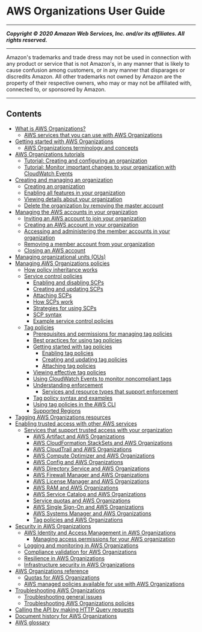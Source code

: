 # AWS Organizations User Guide

-----
*****Copyright &copy; 2020 Amazon Web Services, Inc. and/or its affiliates. All rights reserved.*****

-----
Amazon's trademarks and trade dress may not be used in 
     connection with any product or service that is not Amazon's, 
     in any manner that is likely to cause confusion among customers, 
     or in any manner that disparages or discredits Amazon. All other 
     trademarks not owned by Amazon are the property of their respective
     owners, who may or may not be affiliated with, connected to, or 
     sponsored by Amazon.

-----
## Contents
+ [What is AWS Organizations?](orgs_introduction.md)
   + [AWS services that you can use with AWS Organizations](orgs_integrated-services-list.md)
+ [Getting started with AWS Organizations](orgs_getting-started.md)
   + [AWS Organizations terminology and concepts](orgs_getting-started_concepts.md)
+ [AWS Organizations tutorials](orgs_tutorials.md)
   + [Tutorial: Creating and configuring an organization](orgs_tutorials_basic.md)
   + [Tutorial: Monitor important changes to your organization with CloudWatch Events](orgs_tutorials_cwe.md)
+ [Creating and managing an organization](orgs_manage_org.md)
   + [Creating an organization](orgs_manage_create.md)
   + [Enabling all features in your organization](orgs_manage_org_support-all-features.md)
   + [Viewing details about your organization](orgs_manage_org_details.md)
   + [Delete the organization by removing the master account](orgs_manage_org_delete.md)
+ [Managing the AWS accounts in your organization](orgs_manage_accounts.md)
   + [Inviting an AWS account to join your organization](orgs_manage_accounts_invites.md)
   + [Creating an AWS account in your organization](orgs_manage_accounts_create.md)
   + [Accessing and administering the member accounts in your organization](orgs_manage_accounts_access.md)
   + [Removing a member account from your organization](orgs_manage_accounts_remove.md)
   + [Closing an AWS account](orgs_manage_accounts_close.md)
+ [Managing organizational units (OUs)](orgs_manage_ous.md)
+ [Managing AWS Organizations policies](orgs_manage_policies.md)
   + [How policy inheritance works](orgs_manage_policies-inheritance.md)
   + [Service control policies](orgs_manage_policies_scp.md)
      + [Enabling and disabling SCPs](enable-scps.md)
      + [Creating and updating SCPs](create-policy.md)
      + [Attaching SCPs](attach-scps.md)
      + [How SCPs work](orgs_manage_policies_about-scps.md)
      + [Strategies for using SCPs](SCP_strategies.md)
      + [SCP syntax](orgs_reference_scp-syntax.md)
      + [Example service control policies](orgs_manage_policies_example-scps.md)
   + [Tag policies](orgs_manage_policies_tag-policies.md)
      + [Prerequisites and permissions for managing tag policies](orgs_manage_policies_tag-policies-prereqs.md)
      + [Best practices for using tag policies](orgs_manage_policies_tag-policies-best-practices.md)
      + [Getting started with tag policies](tag-policies-getting-started.md)
         + [Enabling tag policies](enable-tag-policies.md)
         + [Creating and updating tag policies](orgs_manage_policies_tag-policies-create.md)
         + [Attaching tag policies](attach-tag-policy.md)
      + [Viewing effective tag policies](orgs_manage_policies_tag-policies-effective.md)
      + [Using CloudWatch Events to monitor noncompliant tags](orgs_manage_policies_tag-policies-cwe.md)
      + [Understanding enforcement](orgs_manage_policies_tag-policies-enforcement.md)
         + [Services and resource types that support enforcement](orgs_manage_policies_supported-resources-enforcement.md)
      + [Tag policy syntax and examples](orgs_manage_policies_example-tag-policies.md)
      + [Using tag policies in the AWS CLI](tag-policy-cli.md)
      + [Supported Regions](tag-policies-regions.md)
+ [Tagging AWS Organizations resources](orgs_tagging.md)
+ [Enabling trusted access with other AWS services](orgs_integrate_services.md)
   + [Services that support trusted access with your organization](services-that-can-integrate.md)
      + [AWS Artifact and AWS Organizations](services-that-can-integrate-art.md)
      + [AWS CloudFormation StackSets and AWS Organizations](services-that-can-integrate-cloudformation.md)
      + [AWS CloudTrail and AWS Organizations](services-that-can-integrate-ct.md)
      + [AWS Compute Optimizer and AWS Organizations](services-that-can-integrate-compute-optimizer.md)
      + [AWS Config and AWS Organizations](services-that-can-integrate-config.md)
      + [AWS Directory Service and AWS Organizations](services-that-can-integrate-ads.md)
      + [AWS Firewall Manager and AWS Organizations](services-that-can-integrate-fms.md)
      + [AWS License Manager and AWS Organizations](services-that-can-integrate-license-manager.md)
      + [AWS RAM and AWS Organizations](services-that-can-integrate-ram.md)
      + [AWS Service Catalog and AWS Organizations](services-that-can-integrate-service-catalog.md)
      + [Service quotas and AWS Organizations](services-that-can-integrate-service-quotas.md)
      + [AWS Single Sign-On and AWS Organizations](services-that-can-integrate-peregrine.md)
      + [AWS Systems Manager and AWS Organizations](services-that-can-integrate-systems-manager.md)
      + [Tag policies and AWS Organizations](orgs_integrate_services-tag-policies.md)
+ [Security in AWS Organizations](security.md)
   + [AWS Identity and Access Management in AWS Organizations](orgs_security_iam.md)
      + [Managing access permissions for your AWS organization](orgs_permissions_overview.md)
   + [Logging and monitoring in AWS Organizations](orgs_security_incident-response.md)
   + [Compliance validation for AWS Organizations](orgs_security_compliance-validation.md)
   + [Resilience in AWS Organizations](orgs_security_disaster-recovery-resiliency.md)
   + [Infrastructure security in AWS Organizations](orgs_security_infrastructure.md)
+ [AWS Organizations reference](orgs_reference.md)
   + [Quotas for AWS Organizations](orgs_reference_limits.md)
   + [AWS managed policies available for use with AWS Organizations](orgs_reference_available-policies.md)
+ [Troubleshooting AWS Organizations](orgs_troubleshoot.md)
   + [Troubleshooting general issues](orgs_troubleshoot_general.md)
   + [Troubleshooting AWS Organizations policies](org_troubleshoot_policies.md)
+ [Calling the API by making HTTP Query requests](orgs_query-requests.md)
+ [Document history for AWS Organizations](document-history.md)
+ [AWS glossary](glossary.md)